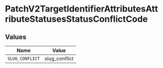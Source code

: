 # PatchV2TargetIdentifierAttributesAttributeStatusesStatusConflictCode


## Values

| Name            | Value           |
| --------------- | --------------- |
| `SLUG_CONFLICT` | slug_conflict   |